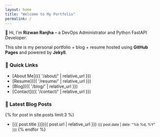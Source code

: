 ```yaml
---
layout: home
title: "Welcome to My Portfolio"
permalink: /
---
```


👋 Hi, I'm **Rizwan Ranjha** – a DevOps Administrator and Python FastAPI Developer.

This site is my personal portfolio + blog + resume hosted using **GitHub Pages** and powered by **Jekyll**.

### 🔗 Quick Links

- [About Me]({{ '/about/' | relative_url }})
- [Resume]({{ '/resume/' | relative_url }})
- [Blog]({{ '/blog/' | relative_url }})
- [Contact]({{ '/contact/' | relative_url }})

### 📝 Latest Blog Posts

{% for post in site.posts limit:3 %}
- [{{ post.title }}]({{ post.url | relative_url }}) <small>({{ post.date | date: "%b %d, %Y" }})</small>
{% endfor %}